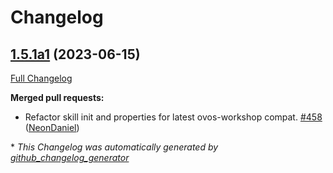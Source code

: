 # Changelog

## [1.5.1a1](https://github.com/NeonGeckoCom/neon-utils/tree/1.5.1a1) (2023-06-15)

[Full Changelog](https://github.com/NeonGeckoCom/neon-utils/compare/1.5.0...1.5.1a1)

**Merged pull requests:**

- Refactor skill init and properties for latest ovos-workshop compat. [\#458](https://github.com/NeonGeckoCom/neon-utils/pull/458) ([NeonDaniel](https://github.com/NeonDaniel))



\* *This Changelog was automatically generated by [github_changelog_generator](https://github.com/github-changelog-generator/github-changelog-generator)*
